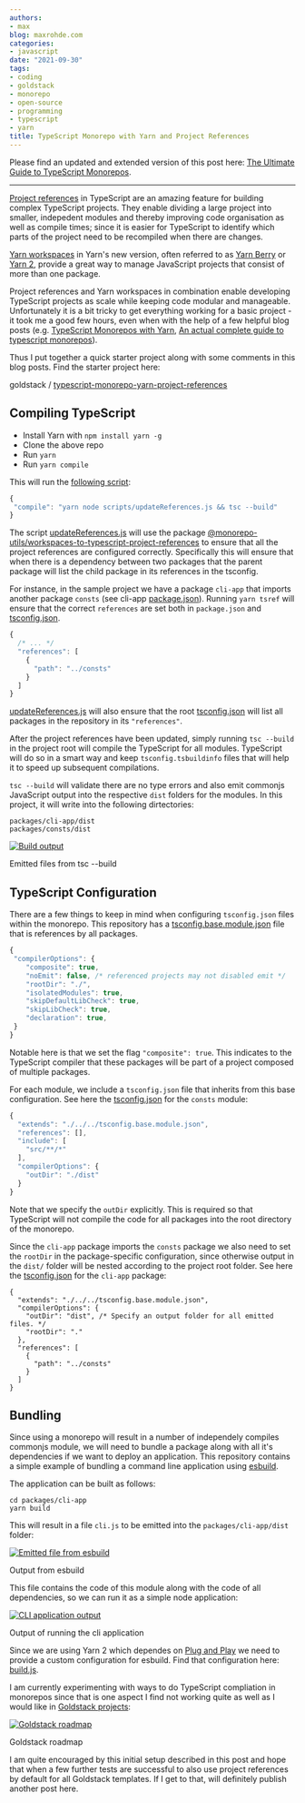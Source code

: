 ```yaml
---
authors:
- max
blog: maxrohde.com
categories:
- javascript
date: "2021-09-30"
tags:
- coding
- goldstack
- monorepo
- open-source
- programming
- typescript
- yarn
title: TypeScript Monorepo with Yarn and Project References
---
```


Please find an updated and extended version of this post here: [The Ultimate Guide to TypeScript Monorepos](https://maxrohde.com/2021/11/20/the-ultimate-guide-to-typescript-monorepos/).

---

[Project references](https://www.typescriptlang.org/docs/handbook/project-references.html) in TypeScript are an amazing feature for building complex TypeScript projects. They enable dividing a large project into smaller, indepedent modules and thereby improving code organisation as well as compile times; since it is easier for TypeScript to identify which parts of the project need to be recompiled when there are changes.

[Yarn workspaces](https://yarnpkg.com/features/workspaces) in Yarn's new version, often referred to as [Yarn Berry](https://github.com/yarnpkg/berry) or [Yarn 2](https://snyk.io/blog/yarn-2-intro/), provide a great way to manage JavaScript projects that consist of more than one package.

Project references and Yarn workspaces in combination enable developing TypeScript projects as scale while keeping code modular and manageable. Unfortunately it is a bit tricky to get everything working for a basic project - it took me a good few hours, even when with the help of a few helpful blog posts (e.g. [TypeScript Monorepos with Yarn](https://semaphoreci.com/blog/typescript-monorepos-with-yarn), [An actual complete guide to typescript monorepos](https://cryogenicplanet.tech/posts/typescript-monorepo)).

Thus I put together a quick starter project along with some comments in this blog posts. Find the starter project here:

goldstack / [typescript-monorepo-yarn-project-references](https://github.com/goldstack/typescript-monorepo-yarn-project-references)

## Compiling TypeScript

- Install Yarn with `npm install yarn -g`
- Clone the above repo
- Run `yarn`
- Run `yarn compile`

This will run the [following script](https://github.com/goldstack/typescript-monorepo-yarn-project-references/blob/master/package.json#L11):

```typescript
{
 "compile": "yarn node scripts/updateReferences.js && tsc --build"
}
```

The script [updateReferences.js](https://github.com/goldstack/typescript-monorepo-yarn-project-references/blob/master/scripts/updateReferences.js) will use the package [@monorepo-utils/workspaces-to-typescript-project-references](https://github.com/azu/monorepo-utils/tree/master/packages/@monorepo-utils/workspaces-to-typescript-project-references) to ensure that all the project references are configured correctly. Specifically this will ensure that when there is a dependency between two packages that the parent package will list the child package in its references in the tsconfig.

For instance, in the sample project we have a package `cli-app` that imports another package `consts` (see cli-app [package.json](https://github.com/goldstack/typescript-monorepo-yarn-project-references/blob/master/packages/cli-app/package.json#L6)). Running `yarn tsref` will ensure that the correct `references` are set both in `package.json` and [tsconfig.json](https://github.com/goldstack/typescript-monorepo-yarn-project-references/blob/master/packages/cli-app/tsconfig.json#L7).

```typescript
{
  /* ... */
  "references": [
    {
      "path": "../consts"
    }
  ]
}
```

[updateReferences.js](https://github.com/goldstack/typescript-monorepo-yarn-project-references/blob/master/scripts/updateReferences.js) will also ensure that the root [tsconfig.json](https://github.com/goldstack/typescript-monorepo-yarn-project-references/blob/master/tsconfig.json) will list all packages in the repository in its `"references"`.

After the project references have been updated, simply running `tsc --build` in the project root will compile the TypeScript for all modules. TypeScript will do so in a smart way and keep `tsconfig.tsbuildinfo` files that will help it to speed up subsequent compilations.

`tsc --build` will validate there are no type errors and also emit commonjs JavaScript output into the respective `dist` folders for the modules. In this project, it will write into the following dirtectories:

```
packages/cli-app/dist
packages/consts/dist
```

[![Build output](https://nexnet.files.wordpress.com/2021/10/screenshot-2021-10-01-084432.png?w=396)](https://nexnet.files.wordpress.com/2021/10/screenshot-2021-10-01-084432.png)

Emitted files from tsc --build

## TypeScript Configuration

There are a few things to keep in mind when configuring `tsconfig.json` files within the monorepo. This repository has a [tsconfig.base.module.json](https://github.com/goldstack/typescript-monorepo-yarn-project-references/blob/master/tsconfig.base.module.json) file that is references by all packages.

```typescript
{
 "compilerOptions": {
    "composite": true,
    "noEmit": false, /* referenced projects may not disabled emit */
    "rootDir": "./",
    "isolatedModules": true,
    "skipDefaultLibCheck": true,
    "skipLibCheck": true,
    "declaration": true,
 }
}
```

Notable here is that we set the flag `"composite": true`. This indicates to the TypeScript compiler that these packages will be part of a project composed of multiple packages.

For each module, we include a `tsconfig.json` file that inherits from this base configuration. See here the [tsconfig.json](https://github.com/goldstack/typescript-monorepo-yarn-project-references/blob/master/packages/consts/tsconfig.json) for the `consts` module:

```typescript
{
  "extends": "./../../tsconfig.base.module.json",
  "references": [],
  "include": [
    "src/**/*"
  ],
  "compilerOptions": {
    "outDir": "./dist"
  }
}
```

Note that we specify the `outDir` explicitly. This is required so that TypeScript will not compile the code for all packages into the root directory of the monorepo.

Since the `cli-app` package imports the `consts` package we also need to set the `rootDir` in the package-specific configuration, since otherwise output in the `dist/` folder will be nested according to the project root folder. See here the [tsconfig.json](https://github.com/goldstack/typescript-monorepo-yarn-project-references/blob/master/packages/cli-app/tsconfig.json) for the `cli-app` package:

```
{
  "extends": "./../../tsconfig.base.module.json",
  "compilerOptions": {
    "outDir": "dist", /* Specify an output folder for all emitted files. */
    "rootDir": "."
  },
  "references": [
    {
      "path": "../consts"
    }
  ]
}
```

## Bundling

Since using a monorepo will result in a number of independely compiles commonjs module, we will need to bundle a package along with all it's dependencies if we want to deploy an application. This repository contains a simple example of bundling a command line application using [esbuild](https://github.com/evanw/esbuild).

The application can be built as follows:

```
cd packages/cli-app
yarn build
```

This will result in a file `cli.js` to be emitted into the `packages/cli-app/dist` folder:

[![Emitted file from esbuild](https://nexnet.files.wordpress.com/2021/10/esbuild.png?w=413)](https://nexnet.files.wordpress.com/2021/10/esbuild.png)

Output from esbuild

This file contains the code of this module along with the code of all dependencies, so we can run it as a simple node application:

[![CLI application output](https://nexnet.files.wordpress.com/2021/10/runcli.png?w=864)](https://nexnet.files.wordpress.com/2021/10/runcli.png)

Output of running the cli application

Since we are using Yarn 2 which dependes on [Plug and Play](https://yarnpkg.com/features/pnp) we need to provide a custom configuration for esbuild. Find that configuration here: [build.js](https://github.com/goldstack/typescript-monorepo-yarn-project-references/blob/master/packages/cli-app/scripts/build.js).

I am currently experimenting with ways to do TypeScript compliation in monorepos since that is one aspect I find not working quite as well as I would like in [Goldstack projects](https://github.com/goldstack/goldstack#readme):

[![Goldstack roadmap](https://nexnet.files.wordpress.com/2021/10/goldstack_roadmap.png?w=861)](https://nexnet.files.wordpress.com/2021/10/goldstack_roadmap.png)

Goldstack roadmap

I am quite encouraged by this initial setup described in this post and hope that when a few further tests are successful to also use project references by default for all Goldstack templates. If I get to that, will definitely publish another post here.
